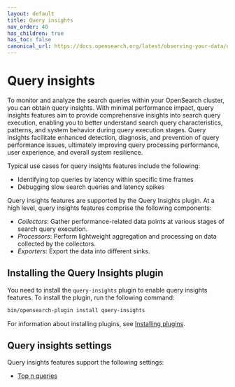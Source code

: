 ```yaml
---
layout: default
title: Query insights
nav_order: 40
has_children: true
has_toc: false
canonical_url: https://docs.opensearch.org/latest/observing-your-data/query-insights/index/
---
```


# Query insights

To monitor and analyze the search queries within your OpenSearch cluster, you can obtain query insights. With minimal performance impact, query insights features aim to provide comprehensive insights into search query execution, enabling you to better understand search query characteristics, patterns, and system behavior during query execution stages. Query insights facilitate enhanced detection, diagnosis, and prevention of query performance issues, ultimately improving query processing performance, user experience, and overall system resilience.

Typical use cases for query insights features include the following:

- Identifying top queries by latency within specific time frames
- Debugging slow search queries and latency spikes

Query insights features are supported by the Query Insights plugin. At a high level, query insights features comprise the following components:

* _Collectors_: Gather performance-related data points at various stages of search query execution.
* _Processors_: Perform lightweight aggregation and processing on data collected by the collectors.
* _Exporters_: Export the data into different sinks.


## Installing the Query Insights plugin

You need to install the `query-insights` plugin to enable query insights features. To install the plugin, run the following command:

```bash
bin/opensearch-plugin install query-insights
```
For information about installing plugins, see [Installing plugins]({{site.url}}{{site.baseurl}}/install-and-configure/plugins/).

## Query insights settings

Query insights features support the following settings:

- [Top n queries]({{site.url}}{{site.baseurl}}/observing-your-data/query-insights/top-n-queries/)
